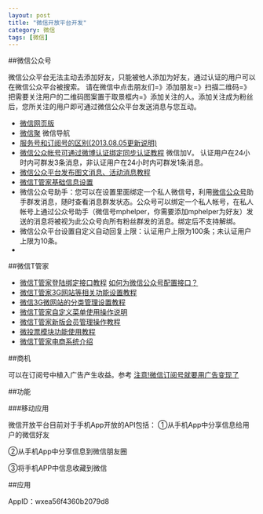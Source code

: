 ```yaml
---
layout: post
title: "微信开放平台开发"
category: 微信
tags: [微信]
--- 
```

##微信公众号

微信公众平台无法主动去添加好友，只能被他人添加为好友，通过认证的用户可以在微信公众平台被搜索。
请在微信中点击朋友们=》添加朋友=》扫描二维码=》把需要关注用户的二维码图案置于取景框内=》添加关注的人。添加关注成为粉丝后，您所关注的用户即可通过微信公众平台发送消息与您互动。

- [微信网页版](http://wx.weixinju.com/)
- [微信聚](http://www.weixinju.com/w27928) 微信导航
- [服务号和订阅号的区别(2013.08.05更新说明)](http://www.weixinju.com/n94c11)
- [微信公众帐号可通过微博认证绑定同步认证教程](http://www.weixinju.com/n53c11) 微信加V。 认证用户在24小时内可群发3条消息，非认证用户在24小时内可群发1条消息。
- [微信公众平台发布图文消息、活动消息教程](http://www.weixinju.com/n25c11)
- [微信T管家基础信息设置](http://www.weixinju.com/n107c15)
- 微信公众号助手：您可以在设置里面绑定一个私人微信号，利用[微信公众号](http://www.weixinju.com/)助手群发消息，随时查看消息群发状态。公众号可以绑定一个私人帐号，在私人帐号上通过公众号助手（微信号mphelper，你需要添加mphelper为好友）发送的消息将被视为此公众号向所有粉丝群发的消息。绑定后不支持解绑。
-  微信公众平台设置自定义自动回复上限：认证用户上限为100条；未认证用户上限为10条。
-  

##微信T管家

- [微信T管家登陆绑定接口教程](http://www.weixinju.com/n106c15) [如何为微信公众号配置接口？](http://www.weixint.com/index.php?g=Home&m=Index&a=help)
- [微信T管家3G网站等相关功能设置教程](http://www.weixinju.com/n108c15)
- [微信3G微网站的分类管理设置教程](http://www.weixinju.com/n112c15)
- [微信T管家自定义菜单使用操作说明](http://www.weixinju.com/n122c15)
- [微信T管家新版会员管理操作教程](http://www.weixinju.com/n121c15)
- [微投票模块功能使用教程](http://www.weixinju.com/n116c15)
- [微信T管家电商系统介绍](http://www.weixinju.com/n109c15)

##商机

可以在订阅号中植入广告产生收益。参考 [注意!微信订阅号就要用广告变现了](http://www.anyv.net/index.php/viewnews-19110)

##功能

###移动应用

微信开放平台目前对于手机App开放的API包括：
①从手机App中分享信息给用户的微信好友

②从手机App中分享信息到微信朋友圈

③将手机APP中信息收藏到微信

##应用

AppID：wxea56f4360b2079d8



